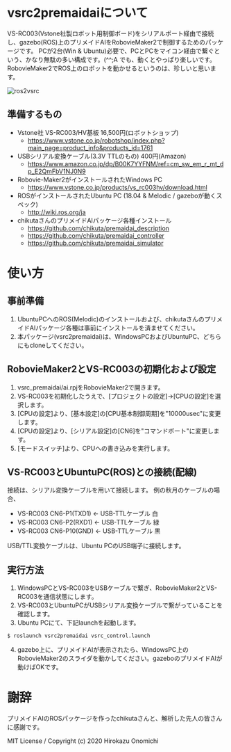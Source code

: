 # vsrc2premaidaiについて
VS-RC003(Vstone社製ロボット用制御ボード)をシリアルポート経由で接続し、gazebo(ROS)上のプリメイドAIをRobovieMaker2で制御するためのパッケージです。
PCが2台(Win & Ubuntu)必要で、PCとPCをマイコン経由で繋ぐという、かなり無駄の多い構成です。(^^;A
でも、動くとやっぱり楽しいです。RobovieMaker2でROS上のロボットを動かせるというのは、珍しいと思います。

![ros2vsrc](http://dream-drive.net/images/robovie_ros.jpg "vsrc2premaidai")

## 準備するもの
- Vstone社 VS-RC003/HV基板 16,500円(ロボットショップ)
  - https://www.vstone.co.jp/robotshop/index.php?main_page=product_info&products_id=1761
- USBシリアル変換ケーブル(3.3V TTLのもの) 400円(Amazon)
  - https://www.amazon.co.jp/dp/B00K7YYFNM/ref=cm_sw_em_r_mt_dp_E2QmFbV1NJ0N9
- Robovie-Maker2がインストールされたWindows PC
  - https://www.vstone.co.jp/products/vs_rc003hv/download.html
- ROSがインストールされたUbuntu PC (18.04 & Melodic / gazeboが動くスペック)
  - http://wiki.ros.org/ja
- chikutaさんのプリメイドAIパッケージ各種インストール
  - https://github.com/chikuta/premaidai_description
  - https://github.com/chikuta/premaidai_controller
  - https://github.com/chikuta/premaidai_simulator

# 使い方

## 事前準備

1. UbuntuPCへのROS(Melodic)のインストールおよび、chikutaさんのプリメイドAIパッケージ各種は事前にインストールを済ませてください。
2. 本パッケージ(vsrc2premaidai)は、WindowsPCおよびUbuntuPC、どちらにもcloneしてください。

## RobovieMaker2とVS-RC003の初期化および設定

1. vsrc_premaidai/ai.rpjをRobovieMaker2で開きます。
2. VS-RC003を初期化したうえで、[プロジェクトの設定]→[CPUの設定]を選択します。
3. [CPUの設定]より、[基本設定]の[CPU基本制御周期]を"10000usec"に変更します。
4. [CPUの設定]より、[シリアル設定]の[CN6]を"コマンドポート"に変更します。
5. [モードスイッチ]より、CPUへの書き込みを実行します。


## VS-RC003とUbuntuPC(ROS)との接続(配線)

接続は、シリアル変換ケーブルを用いて接続します。
例の秋月のケーブルの場合、
- VS-RC003 CN6-P1(TXD1) ← USB-TTLケーブル 白
- VS-RC003 CN6-P2(RXD1) ← USB-TTLケーブル 緑
- VS-RC003 CN6-P10(GND) ← USB-TTLケーブル 黒

USB/TTL変換ケーブルは、Ubuntu PCのUSB端子に接続します。

## 実行方法

1. WindowsPCとVS-RC003をUSBケーブルで繋ぎ、RobovieMaker2とVS-RC003を通信状態にします。
2. VS-RC003とUbuntuPCがUSBシリアル変換ケーブルで繋がっていることを確認します。
3. Ubuntu PCにて、下記launchを起動します。
```
$ roslaunch vsrc2premaidai vsrc_control.launch
```
4. gazebo上に、プリメイドAIが表示されたら、WindowsPC上のRobovieMaker2のスライダを動かしてください。gazeboのプリメイドAIが動けばOKです。

# 謝辞
プリメイドAIのROSパッケージを作ったchikutaさんと、解析した先人の皆さんに感謝です。

MIT License / Copyright (c) 2020 Hirokazu Onomichi
